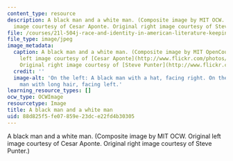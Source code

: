 ```yaml
---
content_type: resource
description: A black man and a white man. (Composite image by MIT OCW. Original left
  image courtesy of Cesar Aponte. Original right image courtesy of Steve Punter.)
file: /courses/21l-504j-race-and-identity-in-american-literature-keepin-it-real-fake-spring-2007/88d825f5fe07859e23dce22fd4b30305_21l-504js07.jpg
file_type: image/jpeg
image_metadata:
  caption: A black man and a white man. (Composite image by MIT OpenCourseWare. Original
    left image courtesy of [Cesar Aponte](http://www.flickr.com/photos/73594239@N00/).
    Original right image courtesy of [Steve Punter](http://www.flickr.com/photos/spunter/).)
  credit: ''
  image-alt: 'On the left: A black man with a hat, facing right. On the right: A white
    man with long hair, facing left.'
learning_resource_types: []
ocw_type: OCWImage
resourcetype: Image
title: A black man and a white man
uid: 88d825f5-fe07-859e-23dc-e22fd4b30305
---
```

A black man and a white man. (Composite image by MIT OCW. Original left image courtesy of Cesar Aponte. Original right image courtesy of Steve Punter.)

